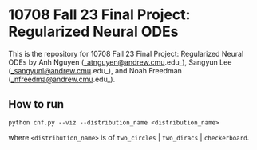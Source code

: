 # 10708 Fall 23 Final Project: Regularized Neural ODEs  
This is the repository for 10708 Fall 23 Final Project: Regularized Neural ODEs by Anh Nguyen (_atnguyen@andrew.cmu.edu_), Sangyun Lee (_sangyunl@andrew.cmu.edu_), and Noah Freedman (_nfreedma@andrew.cmu.edu_).


## How to run
```
python cnf.py --viz --distribution_name <distribution_name>
```
where `<distribution_name>` is of `two_circles` | `two_diracs` | `checkerboard`. 